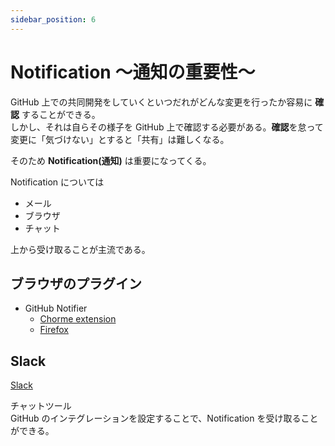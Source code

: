```yaml
---
sidebar_position: 6
---
```


# Notification 〜通知の重要性〜

GitHub 上での共同開発をしていくといつだれがどんな変更を行ったか容易に **確認** することができる。  
しかし、それは自らその様子を GitHub 上で確認する必要がある。**確認**を怠って変更に「気づけない」とすると「共有」は難しくなる。

そのため **Notification(通知)** は重要になってくる。  

Notification については

- メール
- ブラウザ
- チャット

上から受け取ることが主流である。

## ブラウザのプラグイン

- GitHub Notifier
  - [Chorme  extension](https://chrome.google.com/webstore/detail/github-notifier/lmjdlojahmbbcodnpecnjnmlddbkjhnn)
  - [Firefox](https://addons.mozilla.org/ja/firefox/addon/github-notifier/)

## Slack

[Slack](https://slack.com/)

チャットツール  
GitHub のインテグレーションを設定することで、Notification を受け取ることができる。
